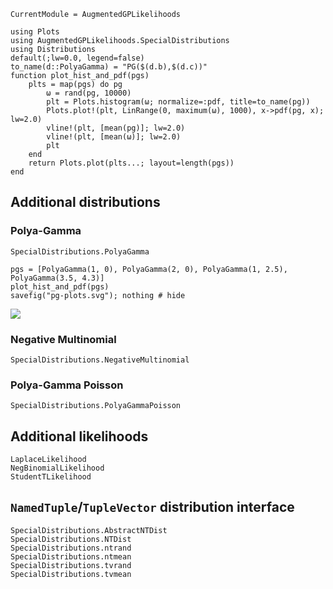 ```@meta
CurrentModule = AugmentedGPLikelihoods
```

```@setup dist_plots
using Plots
using AugmentedGPLikelihoods.SpecialDistributions
using Distributions
default(;lw=0.0, legend=false)
to_name(d::PolyaGamma) = "PG($(d.b),$(d.c))"
function plot_hist_and_pdf(pgs)
    plts = map(pgs) do pg
        ω = rand(pg, 10000)
        plt = Plots.histogram(ω; normalize=:pdf, title=to_name(pg))
        Plots.plot!(plt, LinRange(0, maximum(ω), 1000), x->pdf(pg, x); lw=2.0)
        vline!(plt, [mean(pg)]; lw=2.0)
        vline!(plt, [mean(ω)]; lw=2.0)
        plt
    end
    return Plots.plot(plts...; layout=length(pgs))
end
```

## Additional distributions


### Polya-Gamma
```@docs
SpecialDistributions.PolyaGamma
```

```@example dist_plots
pgs = [PolyaGamma(1, 0), PolyaGamma(2, 0), PolyaGamma(1, 2.5), PolyaGamma(3.5, 4.3)]
plot_hist_and_pdf(pgs)
savefig("pg-plots.svg"); nothing # hide
```
![](pg-plots.svg)


### Negative Multinomial

```@docs
SpecialDistributions.NegativeMultinomial
```

### Polya-Gamma Poisson

```@docs
SpecialDistributions.PolyaGammaPoisson
```



## Additional likelihoods

```@docs
LaplaceLikelihood
NegBinomialLikelihood
StudentTLikelihood
```

## `NamedTuple`/`TupleVector` distribution interface

```@docs
SpecialDistributions.AbstractNTDist
SpecialDistributions.NTDist
SpecialDistributions.ntrand
SpecialDistributions.ntmean
SpecialDistributions.tvrand
SpecialDistributions.tvmean
```